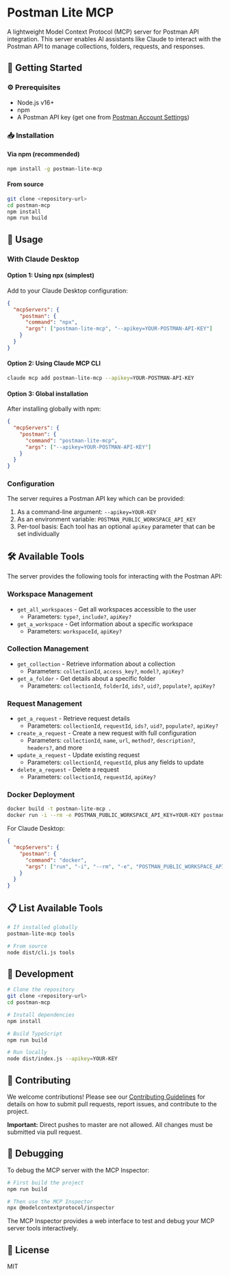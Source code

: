 # Postman Lite MCP

A lightweight Model Context Protocol (MCP) server for Postman API integration. This server enables AI assistants like Claude to interact with the Postman API to manage collections, folders, requests, and responses.

## 🚦 Getting Started

### ⚙️ Prerequisites

- Node.js v16+ 
- npm
- A Postman API key (get one from [Postman Account Settings](https://www.postman.com/settings/me/api-keys))

### 📥 Installation

#### Via npm (recommended)

```bash
npm install -g postman-lite-mcp
```

#### From source

```bash
git clone <repository-url>
cd postman-mcp
npm install
npm run build
```

## 🚀 Usage

### With Claude Desktop

#### Option 1: Using npx (simplest)

Add to your Claude Desktop configuration:

```json
{
  "mcpServers": {
    "postman": {
      "command": "npx",
      "args": ["postman-lite-mcp", "--apikey=YOUR-POSTMAN-API-KEY"]
    }
  }
}
```

#### Option 2: Using Claude MCP CLI

```bash
claude mcp add postman-lite-mcp --apikey=YOUR-POSTMAN-API-KEY
```

#### Option 3: Global installation

After installing globally with npm:

```json
{
  "mcpServers": {
    "postman": {
      "command": "postman-lite-mcp",
      "args": ["--apikey=YOUR-POSTMAN-API-KEY"]
    }
  }
}
```

### Configuration

The server requires a Postman API key which can be provided:

1. As a command-line argument: `--apikey=YOUR-KEY`
2. As an environment variable: `POSTMAN_PUBLIC_WORKSPACE_API_KEY`
3. Per-tool basis: Each tool has an optional `apiKey` parameter that can be set individually

## 🛠️ Available Tools

The server provides the following tools for interacting with the Postman API:

### Workspace Management
- `get_all_workspaces` - Get all workspaces accessible to the user
  - Parameters: `type?`, `include?`, `apiKey?`
- `get_a_workspace` - Get information about a specific workspace
  - Parameters: `workspaceId`, `apiKey?`

### Collection Management
- `get_collection` - Retrieve information about a collection
  - Parameters: `collectionId`, `access_key?`, `model?`, `apiKey?`
- `get_a_folder` - Get details about a specific folder
  - Parameters: `collectionId`, `folderId`, `ids?`, `uid?`, `populate?`, `apiKey?`

### Request Management  
- `get_a_request` - Retrieve request details
  - Parameters: `collectionId`, `requestId`, `ids?`, `uid?`, `populate?`, `apiKey?`
- `create_a_request` - Create a new request with full configuration
  - Parameters: `collectionId`, `name`, `url`, `method?`, `description?`, `headers?`, and more
- `update_a_request` - Update existing request
  - Parameters: `collectionId`, `requestId`, plus any fields to update
- `delete_a_request` - Delete a request
  - Parameters: `collectionId`, `requestId`, `apiKey?`

### Docker Deployment

```bash
docker build -t postman-lite-mcp .
docker run -i --rm -e POSTMAN_PUBLIC_WORKSPACE_API_KEY=YOUR-KEY postman-lite-mcp
```

For Claude Desktop:

```json
{
  "mcpServers": {
    "postman": {
      "command": "docker",
      "args": ["run", "-i", "--rm", "-e", "POSTMAN_PUBLIC_WORKSPACE_API_KEY=YOUR-KEY", "postman-lite-mcp"]
    }
  }
}
```

## 📋 List Available Tools

```bash
# If installed globally
postman-lite-mcp tools

# From source
node dist/cli.js tools
```

## 🔧 Development

```bash
# Clone the repository
git clone <repository-url>
cd postman-mcp

# Install dependencies
npm install

# Build TypeScript
npm run build

# Run locally
node dist/index.js --apikey=YOUR-KEY
```

## 🤝 Contributing

We welcome contributions! Please see our [Contributing Guidelines](CONTRIBUTING.md) for details on how to submit pull requests, report issues, and contribute to the project.

**Important:** Direct pushes to master are not allowed. All changes must be submitted via pull request.

## 🐛 Debugging

To debug the MCP server with the MCP Inspector:

```bash
# First build the project
npm run build

# Then use the MCP Inspector
npx @modelcontextprotocol/inspector
```

The MCP Inspector provides a web interface to test and debug your MCP server tools interactively.

## 📝 License

MIT
